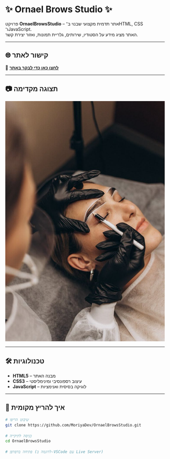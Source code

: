 # ✨ Ornael Brows Studio ✨

פרויקט **OrnaelBrowsStudio** – אתר תדמית מקצועי שבנוי ב־HTML, CSS ו־JavaScript.  
האתר מציג מידע על הסטודיו, שירותים, גלריית תמונות, ואזור יצירת קשר.

---

## 🌐 קישור לאתר
🔗 **[לחצו כאן כדי לבקר באתר](https://ornelle-brows.netlify.app/media)**

---

## 📷 תצוגה מקדימה
![תמונה מהאתר](images/1%20(1).jpg)

---

## 🛠️ טכנולוגיות
- **HTML5** – מבנה האתר
- **CSS3** – עיצוב רספונסיבי ומינימליסטי
- **JavaScript** – לוגיקה בסיסית ואנימציות

---

## 🚀 איך להריץ מקומית
```bash
# שיבוט הריפו
git clone https://github.com/MoriyaDev/OrnaelBrowsStudio.git

# כניסה לתיקייה
cd OrnaelBrowsStudio

# פתיחה בדפדפן (לדוגמה ב-VSCode עם Live Server)
